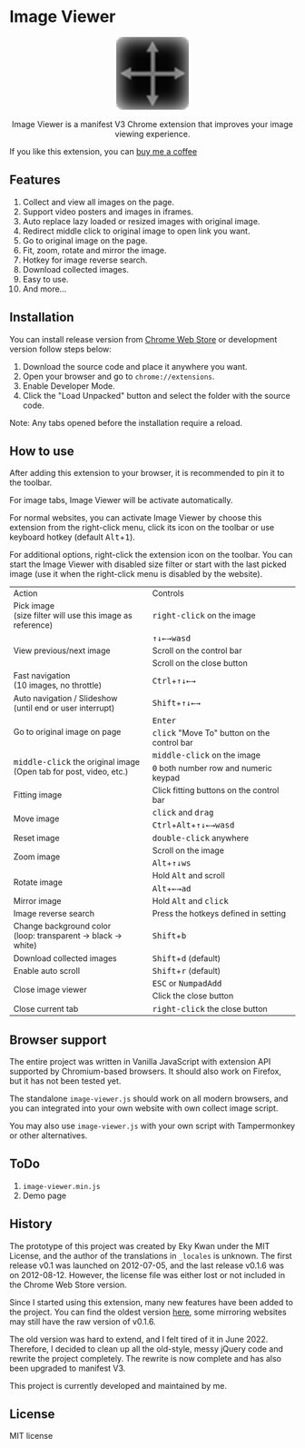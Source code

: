 # Image Viewer

<p align="center"><img src="icon/icon128.png"></p>
<p align="center">Image Viewer is a manifest V3 Chrome extension that improves your image viewing experience.</p>

If you like this extension, you can [buy me a coffee](https://ko-fi.com/tonymilktea)

## Features

1. Collect and view all images on the page.
2. Support video posters and images in iframes.
3. Auto replace lazy loaded or resized images with original image.
4. Redirect middle click to original image to open link you want.
5. Go to original image on the page.
6. Fit, zoom, rotate and mirror the image.
7. Hotkey for image reverse search.
8. Download collected images.
9. Easy to use.
10. And more...

## Installation

You can install release version from [Chrome Web Store](https://chrome.google.com/webstore/detail/image-viewer/ghdcoodfcolpdebbdhbgkbodbjololfl) or development version follow steps below:

1. Download the source code and place it anywhere you want.
2. Open your browser and go to `chrome://extensions`.
3. Enable Developer Mode.
4. Click the "Load Unpacked" button and select the folder with the source code.

Note: Any tabs opened before the installation require a reload.

## How to use

After adding this extension to your browser, it is recommended to pin it to the toolbar.

For image tabs, Image Viewer will be activate automatically.

For normal websites, you can activate Image Viewer by choose this extension from the right-click menu, click its icon on the toolbar or use keyboard hotkey (default <kbd>Alt</kbd>+<kbd>1</kbd>).

For additional options, right-click the extension icon on the toolbar. You can start the Image Viewer with disabled size filter or start with the last picked image (use it when the right-click menu is disabled by the website).

<table>
  <tr>
    <td>Action</td>
    <td>Controls</td>
  </tr>
  <tr>
    <td>Pick image<br>(size filter will use this image as reference)</td>
    <td><kbd>right-click</kbd> on the image</td>
  </tr>
  <tr>
    <td rowspan="3">View previous/next image</td>
    <td><kbd>↑</kbd><kbd>↓</kbd><kbd>←</kbd><kbd>→</kbd><kbd>w</kbd><kbd>a</kbd><kbd>s</kbd><kbd>d</kbd></td>
  </tr>
  <tr>
    <td>Scroll on the control bar</td>
  </tr>
  <tr>
    <td>Scroll on the close button</td>
  </tr>
  <tr>
    <td>Fast navigation<br>(10 images, no throttle)</td>
    <td><kbd>Ctrl</kbd>+<kbd>↑</kbd><kbd>↓</kbd><kbd>←</kbd><kbd>→</kbd></td>
  </tr>
  <tr>
    <td>Auto navigation / Slideshow<br>(until end or user interrupt)</td>
    <td><kbd>Shift</kbd>+<kbd>↑</kbd><kbd>↓</kbd><kbd>←</kbd><kbd>→</kbd></td>
  </tr>
  <tr>
    <td rowspan="2">Go to original image on page</td>
    <td><kbd>Enter</kbd></td>
  </tr>
  <tr>
    <td><kbd>click</kbd> "Move To" button on the control bar</td>
  </tr>
  <tr>
    <td rowspan="2"><kbd>middle-click</kbd> the original image<br>(Open tab for post, video, etc.)</td>
    <td><kbd>middle-click</kbd> on the image</td>
  </tr>
  <tr>
    <td><kbd>0</kbd> both number row and numeric keypad</td>
  </tr>
  <tr>
    <td>Fitting image</td>
    <td>Click fitting buttons on the control bar</td>
  </tr>
  <tr>
    <td rowspan="2">Move image</td>
    <td><kbd>click</kbd> and <kbd>drag</kbd></td>
  </tr>
  <tr>
    <td><kbd>Ctrl</kbd>+<kbd>Alt</kbd>+<kbd>↑</kbd><kbd>↓</kbd><kbd>←</kbd><kbd>→</kbd><kbd>w</kbd><kbd>a</kbd><kbd>s</kbd><kbd>d</kbd></td>
  </tr>
  <tr>
    <td>Reset image</td>
    <td><kbd>double-click</kbd> anywhere</td>
  </tr>
  <tr>
    <td rowspan="2">Zoom image</td>
    <td>Scroll on the image</td>
  </tr>
  <tr>
    <td><kbd>Alt</kbd>+<kbd>↑</kbd><kbd>↓</kbd><kbd>w</kbd><kbd>s</kbd></td>
  </tr>
  <tr>
    <td rowspan="2">Rotate image</td>
    <td>Hold <kbd>Alt</kbd> and scroll</td>
  </tr>
  <tr>
    <td><kbd>Alt</kbd>+<kbd>←</kbd><kbd>→</kbd><kbd>a</kbd><kbd>d</kbd></td>
  </tr>
  <tr>
    <td>Mirror image</td>
    <td>Hold <kbd>Alt</kbd> and <kbd>click</kbd></td>
  </tr>
  <tr>
    <td>Image reverse search</td>
    <td>Press the hotkeys defined in setting</td>
  </tr>
  <tr>
    <td>Change background color<br>(loop: transparent -> black -> white)</td>
    <td><kbd>Shift</kbd>+<kbd>b</kbd></td>
  </tr>
  <tr>
    <td>Download collected images</td>
    <td><kbd>Shift</kbd>+<kbd>d</kbd> (default)</td>
  </tr>
  <tr>
    <td>Enable auto scroll</td>
    <td><kbd>Shift</kbd>+<kbd>r</kbd> (default)</td>
  </tr>
  <tr>
    <td rowspan="2">Close image viewer</td>
    <td><kbd>ESC</kbd> or <kbd>NumpadAdd</kbd></td>
  </tr>
  <tr>
    <td>Click the close button</td>
  </tr>
  <tr>
    <td>Close current tab</td>
    <td><kbd>right-click</kbd> the close button</td>
  </tr>
</table>

## Browser support

The entire project was written in Vanilla JavaScript with extension API supported by Chromium-based browsers. It should also work on Firefox, but it has not been tested yet.

The standalone `image-viewer.js` should work on all modern browsers, and you can integrated into your own website with own collect image script.

You may also use `image-viewer.js` with your own script with Tampermonkey or other alternatives.

## ToDo

1. `image-viewer.min.js`
2. Demo page

## History

The prototype of this project was created by Eky Kwan under the MIT License, and the author of the translations in `_locales` is unknown. The first release v0.1 was launched on 2012-07-05, and the last release v0.1.6 was on 2012-08-12. However, the license file was either lost or not included in the Chrome Web Store version.

Since I started using this extension, many new features have been added to the project. You can find the oldest version [here](https://github.com/hospotho/Image-Viewer-Legacy), some mirroring websites may still have the raw version of v0.1.6.

The old version was hard to extend, and I felt tired of it in June 2022. Therefore, I decided to clean up all the old-style, messy jQuery code and rewrite the project completely. The rewrite is now complete and has also been upgraded to manifest V3.

This project is currently developed and maintained by me.

## License

MIT license